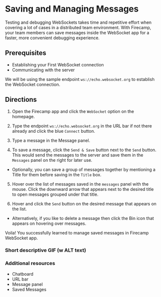 # Saving and Managing Messages

Testing and debugging WebSockets takes time and repetitive effort when covering a lot of cases in a distributed team environment. With Firecamp, your team members can save messages inside the WebSocket app for a faster, more convenient debugging experience.


## Prerequisites
- Establishing your First WebSocket connection
- Communicating with the server

We will be using the sample endpoint `ws://echo.websocket.org` to establish the WebSocket connection.

## Directions
1. Open the Firecamp app and click the `WebSocket` option on the homepage.

2. Type the endpoint `ws://echo.websocket.org` in the URL bar if not there already and click the blue `Connect` button.

3. Type a message in the Message panel.

4. To save a message, click the `Send & Save` button next to the `Send` button. This would send the messages to the server and save them in the `Messages` panel on the right for later use.

 - Optionally, you can save a group of messages together by mentioning a Title for them before saving in the `Title` box.

5. Hover over the list of messages saved in the `messages` panel with the mouse. Click the downward arrow that appears next to the desired title to open messages grouped under that title.

6. Hover and click the `Send` button on the desired message that appears on the list.

 - Alternatively, if you like to delete a message then click the Bin icon that appears on hovering over messages.

Voila! You successfully learned to manage saved messages in Firecamp WebSocket app.


### Short descriptive GIF (w ALT text)


### Additional resources
- Chatboard
- URL bar
- Message panel
- Saved Messages
